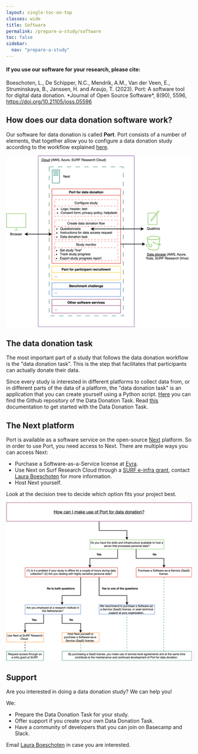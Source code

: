 ```yaml
---
layout: single-toc-on-top
classes: wide
title: Software
permalink: /prepare-a-study/software
toc: false
sidebar:
  nav: "prepare-a-study"
---
```


<div class="notice--info">
  <h4>If you use our software for your research, please cite:</h4>
  <p> Boeschoten, L., De Schipper, N.C., Mendrik, A.M., Van der Veen, E., 
  Struminskaya, B., Janssen, H. and Araujo, T. (2023). Port: A software tool for 
  digital data donation. *Journal of Open Source Software*, 8(90), 5596, 
  <a href="https://doi.org/10.21105/joss.05596">https://doi.org/10.21105/joss.05596</a></p>
</div>


## How does our data donation software work?

Our software for data donation is called **Port**. Port consists of a number of 
elements, that together allow you to configure a data donation study according to 
the workflow explained [here](/data-donation/).

<div style="text-align: center; width: 100%; margin: 0 auto;">
  <div class="svg-container"> 
    <img src="/assets/images/port.svg" alt="Architecture diagram"> 
  </div>
</div>

## The data donation task

The most important part of a study that follows the data donation workflow is 
the "data donation task". This is the step that facilitates that participants 
can actually donate their data.

Since every study is interested in different platforms to collect data from, or 
in different parts of the data of a platform, the "data donation task" is an 
application that you can create yourself using a Python script. [Here](https://github.com/d3i-infra/data-donation-task) you can 
find the Github repository of the Data Donation Task. Read [this](https://d3i-infra.github.io/data-donation-task/) documentation to
get started with the Data Donation Task.

## The Next platform 

Port is available as a software service on the open-source [Next](https://next.eyra.co/) platform.
So in order to use Port, you need access to Next. There are multiple ways you can access Next:

* Purchase a Software-as-a-Service license at [Eyra](https://www.eyra.co/projects/data-donation).
* Use Next on Surf Research Cloud through a [SURF e-infra grant](https://www.surf.nl/en/access-to-compute-services), 
contact [Laura Boeschoten](https://www.uu.nl/medewerkers/LBoeschoten) for more information.
* Host Next yourself.

Look at the decision tree to decide which option fits your project best. 

<div style="text-align: center; width: 100%; margin: 0 auto;">
  <div class="svg-container"> 
    <img src="/assets/images/beslisboom.svg" alt="When to use Port diagram"> 
  </div>
</div>


## Support 

Are you interested in doing a data donation study? We can help you! 

We: 
- Prepare the Data Donation Task for your study.
- Offer support if you create your own Data Donation Task. 
- Have a community of developers that you can join on Basecamp and Slack. 

Email [Laura Boeschoten](https://www.uu.nl/medewerkers/LBoeschoten) in case you are interested. 



